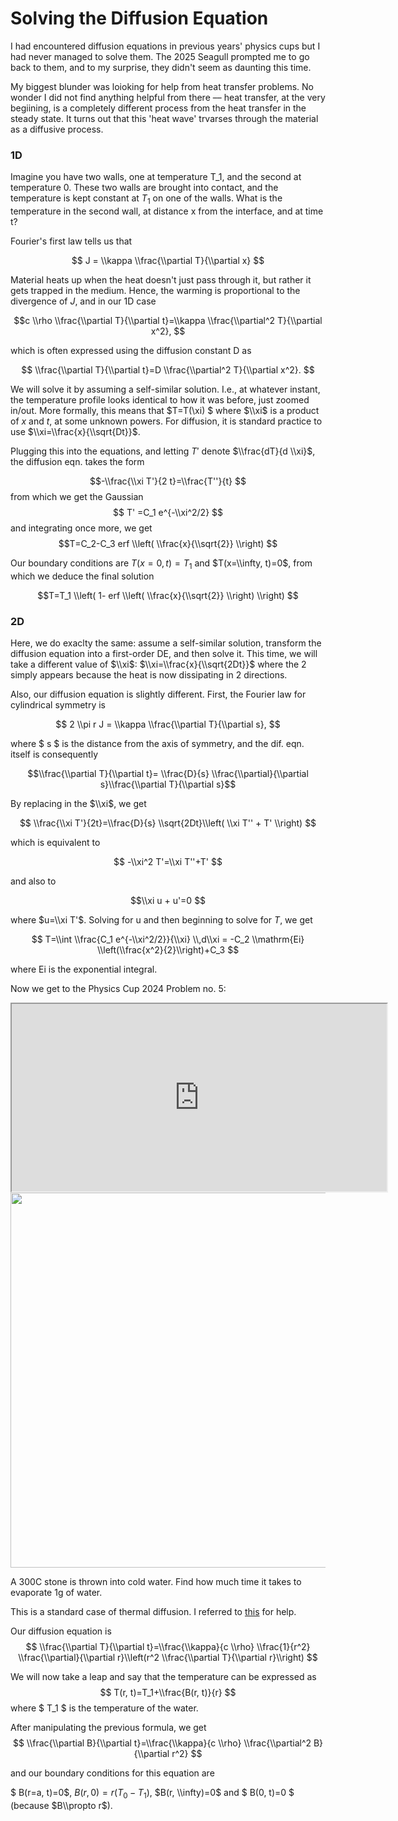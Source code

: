 # Solving the Diffusion Equation

I had encountered diffusion equations in previous years' physics cups but I had never managed to solve them. The 2025 Seagull prompted me to go back to them, and to my surprise, they didn't seem as daunting this time.

My biggest blunder was loioking for help from heat transfer problems. No wonder I did not find anything helpful from there –– heat transfer, at the very begiining, is a completely different process from the heat transfer in the steady state. It turns out that this 'heat wave' trvarses through the material as a diffusive process.

### 1D
Imagine you have two walls, one at temperature T_1, and the second at temperature 0. These two walls are brought into contact, and the temperature is kept constant at $T_1$ on one of the walls.
What is the temperature in the second wall, at distance x from the interface, and at time t?

Fourier's first law tells us that

$$ J = \\kappa \\frac{\\partial T}{\\partial x} $$

Material heats up when the heat doesn't just pass through it, but rather it gets trapped in the medium. Hence, the warming is proportional to the divergence of $J$, and in our 1D case

$$c \\rho \\frac{\\partial T}{\\partial t}=\\kappa \\frac{\\partial^2 T}{\\partial x^2}, $$

which is often expressed using the diffusion constant D as

$$ \\frac{\\partial T}{\\partial t}=D \\frac{\\partial^2 T}{\\partial x^2}. $$

We will solve it by assuming a self-similar solution. I.e., at whatever instant, the temperature profile looks identical to how it was before, just zoomed in/out. More formally, this means that $T=T(\\xi) $ where $\\xi$ is a product of $x$ and $t$, at some unknown powers. For diffusion, it is standard practice to use $\\xi=\\frac{x}{\\sqrt{Dt}}$.

Plugging this into the equations, and letting $T'$ denote $\\frac{dT}{d \\xi}$, the diffusion eqn. takes the form

$$-\\frac{\\xi T'}{2 t}=\\frac{T''}{t} $$ from which we get the Gaussian
$$ T' =C_1 e^{-\\xi^2/2} $$ and integrating once more, we get
$$T=C_2-C_3 erf \\left( \\frac{x}{\\sqrt{2}} \\right) $$

Our boundary conditions are $T(x=0, t) =T_1$ and $T(x=\\infty, t)=0$, from which we deduce the final solution

$$T=T_1 \\left( 1- erf \\left( \\frac{x}{\\sqrt{2}} \\right) \\right) $$

### 2D

Here, we do exaclty the same: assume a self-similar solution, transform the diffusion equation into a first-order DE, and then solve it. This time, we will take a different value of $\\xi$: $\\xi=\\frac{x}{\\sqrt{2Dt}}$ where the 2 simply appears because the heat is now dissipating in 2 directions.

Also, our diffusion equation is slightly different. First, the Fourier law  for cylindrical symmetry is

$$ 2 \\pi r J = \\kappa \\frac{\\partial T}{\\partial s}, $$

where $ s $ is the distance from the axis of symmetry, and the dif. eqn. itself is consequently

$$\\frac{\\partial T}{\\partial t}= \\frac{D}{s} \\frac{\\partial}{\\partial s}\\frac{\\partial T}{\\partial s}$$

By replacing in the $\\xi$, we get

$$ \\frac{\\xi T'}{2t}=\\frac{D}{s} \\sqrt{2Dt}\\left( \\xi T'' + T' \\right) $$

which is equivalent to

$$ -\\xi^2 T'=\\xi T''+T' $$ 

and also to

$$\\xi u + u'=0 $$

where $u=\\xi T'$. Solving for u and then beginning to solve for $T$, we get

$$ T=\\int \\frac{C_1 e^{-\\xi^2/2}}{\\xi} \\,d\\xi = -C_2 \\mathrm{Ei} \\left(\\frac{x^2}{2}\\right)+C_3 $$

where Ei is the exponential integral.

Now we get to the Physics Cup 2024 Problem no. 5: 
<iframe src="https://physicscup.ee/physics-cup-taltech-2024-problem-5/" width="600" height="300"></iframe>

<img src="../articles/images/kajakas2.png" width="600px" height="auto">

A 300C stone is thrown into cold water. Find how much time it takes to evaporate 1g of water.

This is a standard case of thermal diffusion. I referred to [this](https://physlab.org/wp-content/uploads/2016/04/Doc.pdf) for help.

Our diffusion equation is
$$ \\frac{\\partial T}{\\partial t}=\\frac{\\kappa}{c \\rho} \\frac{1}{r^2} \\frac{\\partial}{\\partial r}\\left(r^2 \\frac{\\partial T}{\\partial r}\\right) $$

We will now take a leap and say that the temperature can be expressed as 
$$ T(r, t)=T_1+\\frac{B(r, t)}{r} $$
where $ T_1 $ is the temperature of the water.

After manipulating the previous formula, we get 
$$ \\frac{\\partial B}{\\partial t}=\\frac{\\kappa}{c \\rho} \\frac{\\partial^2 B}{\\partial r^2} $$ 

and our boundary conditions for this equation are 

$ B(r=a, t)=0$, $B(r, 0)=r(T_0-T_1)$, $B(r, \\infty)=0$ and $ B(0, t)=0 $ (because $B\\propto r$).
